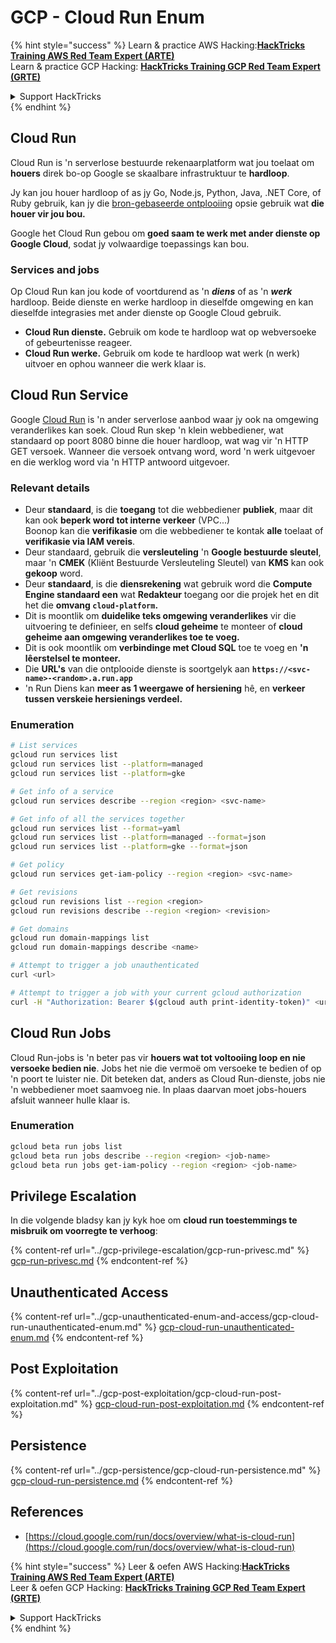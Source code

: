 # GCP - Cloud Run Enum

{% hint style="success" %}
Learn & practice AWS Hacking:<img src="../../../.gitbook/assets/image (1).png" alt="" data-size="line">[**HackTricks Training AWS Red Team Expert (ARTE)**](https://training.hacktricks.xyz/courses/arte)<img src="../../../.gitbook/assets/image (1).png" alt="" data-size="line">\
Learn & practice GCP Hacking: <img src="../../../.gitbook/assets/image (2).png" alt="" data-size="line">[**HackTricks Training GCP Red Team Expert (GRTE)**<img src="../../../.gitbook/assets/image (2).png" alt="" data-size="line">](https://training.hacktricks.xyz/courses/grte)

<details>

<summary>Support HackTricks</summary>

* Check the [**subscription plans**](https://github.com/sponsors/carlospolop)!
* **Join the** 💬 [**Discord group**](https://discord.gg/hRep4RUj7f) or the [**telegram group**](https://t.me/peass) or **follow** us on **Twitter** 🐦 [**@hacktricks\_live**](https://twitter.com/hacktricks\_live)**.**
* **Share hacking tricks by submitting PRs to the** [**HackTricks**](https://github.com/carlospolop/hacktricks) and [**HackTricks Cloud**](https://github.com/carlospolop/hacktricks-cloud) github repos.

</details>
{% endhint %}

## Cloud Run <a href="#reviewing-cloud-run-configurations" id="reviewing-cloud-run-configurations"></a>

Cloud Run is 'n serverlose bestuurde rekenaarplatform wat jou toelaat om **houers** direk bo-op Google se skaalbare infrastruktuur te **hardloop**.

Jy kan jou houer hardloop of as jy Go, Node.js, Python, Java, .NET Core, of Ruby gebruik, kan jy die [bron-gebaseerde ontplooiing](https://cloud.google.com/run/docs/deploying-source-code) opsie gebruik wat **die houer vir jou bou.**

Google het Cloud Run gebou om **goed saam te werk met ander dienste op Google Cloud**, sodat jy volwaardige toepassings kan bou.

### Services and jobs <a href="#services-and-jobs" id="services-and-jobs"></a>

Op Cloud Run kan jou kode of voortdurend as 'n _**diens**_ of as 'n _**werk**_ hardloop. Beide dienste en werke hardloop in dieselfde omgewing en kan dieselfde integrasies met ander dienste op Google Cloud gebruik.

* **Cloud Run dienste.** Gebruik om kode te hardloop wat op webversoeke of gebeurtenisse reageer.
* **Cloud Run werke.** Gebruik om kode te hardloop wat werk (n werk) uitvoer en ophou wanneer die werk klaar is.

## Cloud Run Service

Google [Cloud Run](https://cloud.google.com/run) is 'n ander serverlose aanbod waar jy ook na omgewing veranderlikes kan soek. Cloud Run skep 'n klein webbediener, wat standaard op poort 8080 binne die houer hardloop, wat wag vir 'n HTTP GET versoek. Wanneer die versoek ontvang word, word 'n werk uitgevoer en die werklog word via 'n HTTP antwoord uitgevoer.

### Relevant details

* Deur **standaard**, is die **toegang** tot die webbediener **publiek**, maar dit kan ook **beperk word tot interne verkeer** (VPC...)\
Boonop kan die **verifikasie** om die webbediener te kontak **alle** toelaat of **verifikasie via IAM vereis**.
* Deur standaard, gebruik die **versleuteling** 'n **Google bestuurde sleutel**, maar 'n **CMEK** (Kliënt Bestuurde Versleuteling Sleutel) van **KMS** kan ook **gekoop** word.
* Deur **standaard**, is die **diensrekening** wat gebruik word die **Compute Engine standaard een** wat **Redakteur** toegang oor die projek het en dit het die **omvang `cloud-platform`.**
* Dit is moontlik om **duidelike teks omgewing veranderlikes** vir die uitvoering te definieer, en selfs **cloud geheime** te monteer of **cloud geheime aan omgewing veranderlikes toe te voeg.**
* Dit is ook moontlik om **verbindinge met Cloud SQL** toe te voeg en **'n lêerstelsel te monteer.**
* Die **URL's** van die ontplooide dienste is soortgelyk aan **`https://<svc-name>-<random>.a.run.app`**
* 'n Run Diens kan **meer as 1 weergawe of hersiening** hê, en **verkeer tussen verskeie hersienings verdeel.**

### Enumeration
```bash
# List services
gcloud run services list
gcloud run services list --platform=managed
gcloud run services list --platform=gke

# Get info of a service
gcloud run services describe --region <region> <svc-name>

# Get info of all the services together
gcloud run services list --format=yaml
gcloud run services list --platform=managed --format=json
gcloud run services list --platform=gke --format=json

# Get policy
gcloud run services get-iam-policy --region <region> <svc-name>

# Get revisions
gcloud run revisions list --region <region>
gcloud run revisions describe --region <region> <revision>

# Get domains
gcloud run domain-mappings list
gcloud run domain-mappings describe <name>

# Attempt to trigger a job unauthenticated
curl <url>

# Attempt to trigger a job with your current gcloud authorization
curl -H "Authorization: Bearer $(gcloud auth print-identity-token)" <url>
```
## Cloud Run Jobs

Cloud Run-jobs is 'n beter pas vir **houers wat tot voltooiing loop en nie versoeke bedien nie**. Jobs het nie die vermoë om versoeke te bedien of op 'n poort te luister nie. Dit beteken dat, anders as Cloud Run-dienste, jobs nie 'n webbediener moet saamvoeg nie. In plaas daarvan moet jobs-houers afsluit wanneer hulle klaar is.

### Enumeration
```bash
gcloud beta run jobs list
gcloud beta run jobs describe --region <region> <job-name>
gcloud beta run jobs get-iam-policy --region <region> <job-name>
```
## Privilege Escalation

In die volgende bladsy kan jy kyk hoe om **cloud run toestemmings te misbruik om voorregte te verhoog**:

{% content-ref url="../gcp-privilege-escalation/gcp-run-privesc.md" %}
[gcp-run-privesc.md](../gcp-privilege-escalation/gcp-run-privesc.md)
{% endcontent-ref %}

## Unauthenticated Access

{% content-ref url="../gcp-unauthenticated-enum-and-access/gcp-cloud-run-unauthenticated-enum.md" %}
[gcp-cloud-run-unauthenticated-enum.md](../gcp-unauthenticated-enum-and-access/gcp-cloud-run-unauthenticated-enum.md)
{% endcontent-ref %}

## Post Exploitation

{% content-ref url="../gcp-post-exploitation/gcp-cloud-run-post-exploitation.md" %}
[gcp-cloud-run-post-exploitation.md](../gcp-post-exploitation/gcp-cloud-run-post-exploitation.md)
{% endcontent-ref %}

## Persistence

{% content-ref url="../gcp-persistence/gcp-cloud-run-persistence.md" %}
[gcp-cloud-run-persistence.md](../gcp-persistence/gcp-cloud-run-persistence.md)
{% endcontent-ref %}

## References

* [https://cloud.google.com/run/docs/overview/what-is-cloud-run](https://cloud.google.com/run/docs/overview/what-is-cloud-run)

{% hint style="success" %}
Leer & oefen AWS Hacking:<img src="../../../.gitbook/assets/image (1).png" alt="" data-size="line">[**HackTricks Training AWS Red Team Expert (ARTE)**](https://training.hacktricks.xyz/courses/arte)<img src="../../../.gitbook/assets/image (1).png" alt="" data-size="line">\
Leer & oefen GCP Hacking: <img src="../../../.gitbook/assets/image (2).png" alt="" data-size="line">[**HackTricks Training GCP Red Team Expert (GRTE)**<img src="../../../.gitbook/assets/image (2).png" alt="" data-size="line">](https://training.hacktricks.xyz/courses/grte)

<details>

<summary>Support HackTricks</summary>

* Kyk na die [**subscription plans**](https://github.com/sponsors/carlospolop)!
* **Sluit aan by die** 💬 [**Discord groep**](https://discord.gg/hRep4RUj7f) of die [**telegram groep**](https://t.me/peass) of **volg** ons op **Twitter** 🐦 [**@hacktricks\_live**](https://twitter.com/hacktricks\_live)**.**
* **Deel hacking truuks deur PRs in te dien na die** [**HackTricks**](https://github.com/carlospolop/hacktricks) en [**HackTricks Cloud**](https://github.com/carlospolop/hacktricks-cloud) github repos.

</details>
{% endhint %}
